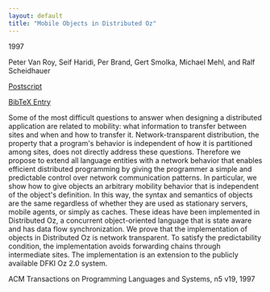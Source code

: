 ```yaml
---
layout: default
title: "Mobile Objects in Distributed Oz"
---
```



1997


Peter Van Roy, Seif Haridi, Per Brand, Gert Smolka, Michael Mehl, and Ralf Scheidhauer



[Postscript](http://www.ps.uni-sb.de/PapersOz/ProgrammingSysLab/TOPLAS97.ps.gz)

[BibTeX Entry](http://www.ps.uni-sb.de/PapersOz/abstracts/TOPLAS97.bib)



Some of the most difficult questions to answer when designing a
distributed application are related to mobility: what information to
transfer between sites and when and how to transfer
it. Network-transparent distribution, the property that a program's
behavior is independent of how it is partitioned among sites, does not
directly address these questions. Therefore we propose to extend all
language entities with a network behavior that enables efficient
distributed programming by giving the programmer a simple and
predictable control over network communication patterns.  In
particular, we show how to give objects an arbitrary mobility behavior
that is independent of the object's definition. In this way, the
syntax and semantics of objects are the same regardless of whether
they are used as stationary servers, mobile agents, or simply as
caches. These ideas have been implemented in Distributed Oz, a
concurrent object-oriented language that is state aware and has data
flow synchronization. We prove that the implementation of objects in
Distributed Oz is network transparent. To satisfy the predictability
condition, the implementation avoids forwarding chains through
intermediate sites. The implementation is an extension to the publicly
available DFKI Oz 2.0 system.




ACM Transactions on Programming Languages and Systems,  n5 v19, 1997




